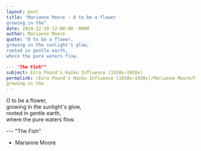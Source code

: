 ```yaml
---
layout: post
title: "Marianne Moore - O to be a flower  
growing in the"
date: 2024-12-28 12:00:00 -0000
author: Marianne Moore
quote: "O to be a flower,  
growing in the sunlight's glow,  
rooted in gentle earth,  
where the pure waters flow.

--- "The Fish""
subject: Ezra Pound's Haiku Influence (1910s–1920s)
permalink: /Ezra Pound's Haiku Influence (1910s–1920s)/Marianne Moore/Marianne Moore - O to be a flower  
growing in the
---
```


O to be a flower,  
growing in the sunlight's glow,  
rooted in gentle earth,  
where the pure waters flow.

--- "The Fish"

- Marianne Moore
